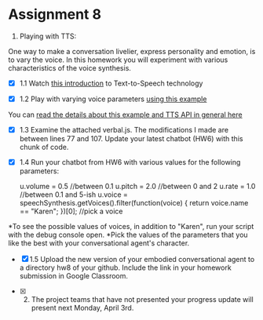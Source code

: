 # Assignment 8

1. Playing with TTS:

One way to make a conversation livelier, express personality and emotion, is to vary the voice. In this homework you will experiment with various characteristics of the voice synthesis.

- [x] 1.1 Watch [this introduction](https://www.youtube.com/watch?v=xzL-pxcpo-E) to Text-to-Speech technology

- [x] 1.2 Play with varying voice parameters [using this example](http://codepen.io/matt-west/full/wGzuJ)

You can [read the details about this example and TTS API in general here](http://blog.teamtreehouse.com/getting-started-speech-synthesis-api) 

- [x] 1.3 Examine the attached verbal.js. The modifications I made are between lines 77 and 107. Update your latest chatbot (HW6) with this chunk of code.

- [x] 1.4 Run your chatbot from HW6 with various values for the following parameters:

  u.volume = 0.5 //between 0.1
  u.pitch = 2.0 //between 0 and 2
  u.rate = 1.0 //between 0.1 and 5-ish
  u.voice = speechSynthesis.getVoices().filter(function(voice) { return voice.name == "Karen"; })[0]; //pick a voice

*To see the possible values of voices, in addition to "Karen", run your script with the debug console open.
*Pick the values of the parameters that you like the best with your conversational agent's character.

- [x] 1.5 Upload the new version of your embodied conversational agent to a directory hw8 of your github. Include the link in your homework submission in Google Classroom.

- [x] 2. The project teams that have not presented your progress update will present next Monday, April 3rd. 

